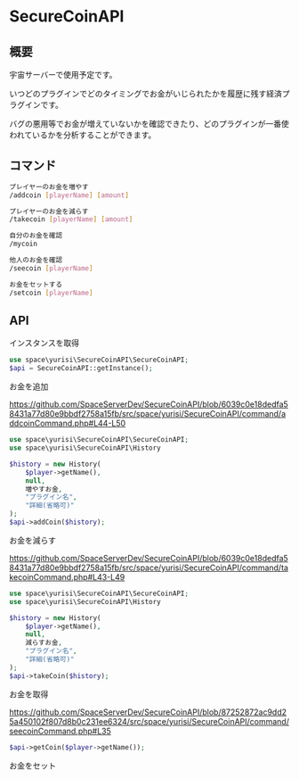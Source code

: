 # SecureCoinAPI

## 概要　
宇宙サーバーで使用予定です。

いつどのプラグインでどのタイミングでお金がいじられたかを履歴に残す経済プラグインです。

バグの悪用等でお金が増えていないかを確認できたり、どのプラグインが一番使われているかを分析することができます。


## コマンド

```bash
プレイヤーのお金を増やす
/addcoin [playerName] [amount]

プレイヤーのお金を減らす
/takecoin [playerName] [amount]

自分のお金を確認
/mycoin

他人のお金を確認
/seecoin [playerName]

お金をセットする
/setcoin [playerName]
```

## API

インスタンスを取得
```php
use space\yurisi\SecureCoinAPI\SecureCoinAPI;
$api = SecureCoinAPI::getInstance();
```

お金を追加

https://github.com/SpaceServerDev/SecureCoinAPI/blob/6039c0e18dedfa58431a77d80e9bbdf2758a15fb/src/space/yurisi/SecureCoinAPI/command/addcoinCommand.php#L44-L50
```php
use space\yurisi\SecureCoinAPI\SecureCoinAPI;
use space\yurisi\SecureCoinAPI\History

$history = new History(
    $player->getName(),
    null,
    増やすお金,
    "プラグイン名",
    "詳細(省略可)"
);
$api->addCoin($history);
```

お金を減らす

https://github.com/SpaceServerDev/SecureCoinAPI/blob/6039c0e18dedfa58431a77d80e9bbdf2758a15fb/src/space/yurisi/SecureCoinAPI/command/takecoinCommand.php#L43-L49
```php
use space\yurisi\SecureCoinAPI\SecureCoinAPI;
use space\yurisi\SecureCoinAPI\History

$history = new History(
    $player->getName(),
    null,
    減らすお金,
    "プラグイン名",
    "詳細(省略可)"
);
$api->takeCoin($history);
```

お金を取得

https://github.com/SpaceServerDev/SecureCoinAPI/blob/87252872ac9dd25a450102f807d8b0c231ee6324/src/space/yurisi/SecureCoinAPI/command/seecoinCommand.php#L35
```php
$api->getCoin($player->getName());
```

お金をセット
